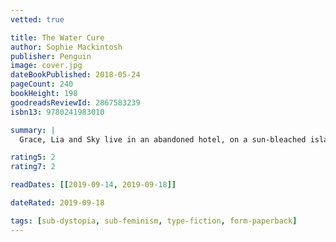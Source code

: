 ```yaml
---
vetted: true

title: The Water Cure
author: Sophie Mackintosh
publisher: Penguin
image: cover.jpg
dateBookPublished: 2018-05-24
pageCount: 240
bookHeight: 198
goodreadsReviewId: 2867583239
isbn13: 9780241983010

summary: |
  Grace, Lia and Sky live in an abandoned hotel, on a sun-bleached island, beside a poisoned sea. Their parents raised them there to keep them safe, to make them good. The world beyond the water is contaminated and men are the contamination. But one day three strangers wash ashore - men who stare at the sisters hungrily, helplessly. Men who bring trouble.

rating5: 2
rating7: 2

readDates: [[2019-09-14, 2019-09-18]]

dateRated: 2019-09-18

tags: [sub-dystopia, sub-feminism, type-fiction, form-paperback]
---
```

